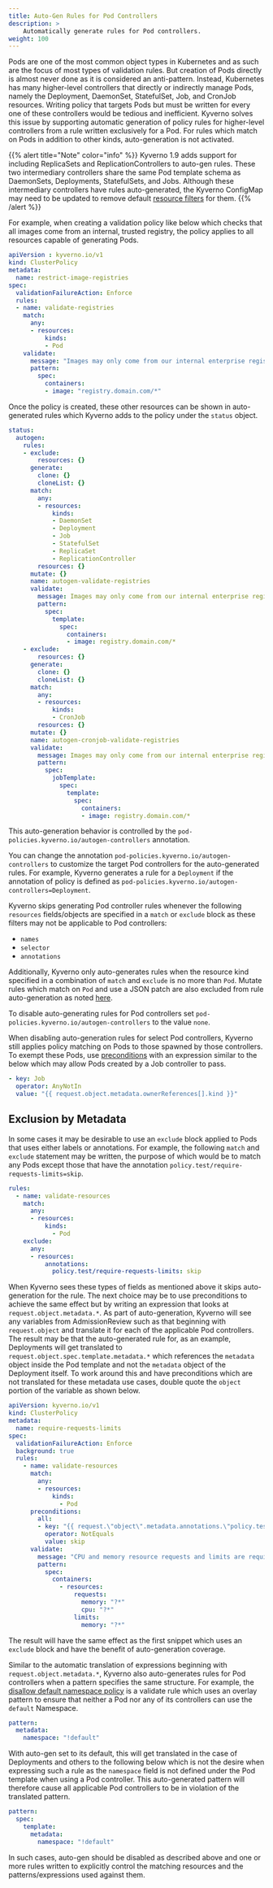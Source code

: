 ```yaml
---
title: Auto-Gen Rules for Pod Controllers
description: >
    Automatically generate rules for Pod controllers.
weight: 100
---
```


Pods are one of the most common object types in Kubernetes and as such are the focus of most types of validation rules. But creation of Pods directly is almost never done as it is considered an anti-pattern. Instead, Kubernetes has many higher-level controllers that directly or indirectly manage Pods, namely the Deployment, DaemonSet, StatefulSet, Job, and CronJob resources. Writing policy that targets Pods but must be written for every one of these controllers would be tedious and inefficient. Kyverno solves this issue by supporting automatic generation of policy rules for higher-level controllers from a rule written exclusively for a Pod. For rules which match on Pods in addition to other kinds, auto-generation is not activated.

{{% alert title="Note" color="info" %}}
Kyverno 1.9 adds support for including ReplicaSets and ReplicationControllers to auto-gen rules. These two intermediary controllers share the same Pod template schema as DaemonSets, Deployments, StatefulSets, and Jobs. Although these intermediary controllers have rules auto-generated, the Kyverno ConfigMap may need to be updated to remove default [resource filters](/docs/installation/#resource-filters) for them.
{{% /alert %}}

For example, when creating a validation policy like below which checks that all images come from an internal, trusted registry, the policy applies to all resources capable of generating Pods.

```yaml
apiVersion : kyverno.io/v1
kind: ClusterPolicy
metadata:
  name: restrict-image-registries
spec:
  validationFailureAction: Enforce
  rules:
  - name: validate-registries
    match:
      any:
      - resources:
          kinds:
          - Pod
    validate:
      message: "Images may only come from our internal enterprise registry."
      pattern:
        spec:
          containers:
          - image: "registry.domain.com/*"
```

Once the policy is created, these other resources can be shown in auto-generated rules which Kyverno adds to the policy under the `status` object.

```yaml
status:
  autogen:
    rules:
    - exclude:
        resources: {}
      generate:
        clone: {}
        cloneList: {}
      match:
        any:
        - resources:
            kinds:
            - DaemonSet
            - Deployment
            - Job
            - StatefulSet
            - ReplicaSet
            - ReplicationController
        resources: {}
      mutate: {}
      name: autogen-validate-registries
      validate:
        message: Images may only come from our internal enterprise registry.
        pattern:
          spec:
            template:
              spec:
                containers:
                - image: registry.domain.com/*
    - exclude:
        resources: {}
      generate:
        clone: {}
        cloneList: {}
      match:
        any:
        - resources:
            kinds:
            - CronJob
        resources: {}
      mutate: {}
      name: autogen-cronjob-validate-registries
      validate:
        message: Images may only come from our internal enterprise registry.
        pattern:
          spec:
            jobTemplate:
              spec:
                template:
                  spec:
                    containers:
                    - image: registry.domain.com/*
```

This auto-generation behavior is controlled by the `pod-policies.kyverno.io/autogen-controllers` annotation.

You can change the annotation `pod-policies.kyverno.io/autogen-controllers` to customize the target Pod controllers for the auto-generated rules. For example, Kyverno generates a rule for a `Deployment` if the annotation of policy is defined as `pod-policies.kyverno.io/autogen-controllers=Deployment`.

Kyverno skips generating Pod controller rules whenever the following `resources` fields/objects are specified in a `match` or `exclude` block as these filters may not be applicable to Pod controllers:

* `names`
* `selector`
* `annotations`

Additionally, Kyverno only auto-generates rules when the resource kind specified in a combination of `match` and `exclude` is no more than `Pod`. Mutate rules which match on `Pod` and use a JSON patch are also excluded from rule auto-generation as noted [here](/docs/writing-policies/mutate/#rfc-6902-jsonpatch).

To disable auto-generating rules for Pod controllers set `pod-policies.kyverno.io/autogen-controllers`  to the value `none`.

When disabling auto-generation rules for select Pod controllers, Kyverno still applies policy matching on Pods to those spawned by those controllers. To exempt these Pods, use [preconditions](/docs/writing-policies/preconditions/) with an expression similar to the below which may allow Pods created by a Job controller to pass.

```yaml
- key: Job
  operator: AnyNotIn
  value: "{{ request.object.metadata.ownerReferences[].kind }}"
```

## Exclusion by Metadata

In some cases it may be desirable to use an `exclude` block applied to Pods that uses either labels or annotations. For example, the following `match` and `exclude` statement may be written, the purpose of which would be to match any Pods except those that have the annotation `policy.test/require-requests-limits=skip`.

```yaml
rules:
  - name: validate-resources
    match:
      any:
      - resources:
          kinds:
            - Pod
    exclude:
      any:
      - resources:
          annotations:
            policy.test/require-requests-limits: skip
```

When Kyverno sees these types of fields as mentioned above it skips auto-generation for the rule. The next choice may be to use preconditions to achieve the same effect but by writing an expression that looks at `request.object.metadata.*`. As part of auto-generation, Kyverno will see any variables from AdmissionReview such as that beginning with `request.object` and translate it for each of the applicable Pod controllers. The result may be that the auto-generated rule for, as an example, Deployments will get translated to `request.object.spec.template.metadata.*` which references the `metadata` object inside the Pod template and not the `metadata` object of the Deployment itself. To work around this and have preconditions which are not translated for these metadata use cases, double quote the `object` portion of the variable as shown below.

```yaml
apiVersion: kyverno.io/v1
kind: ClusterPolicy
metadata:
  name: require-requests-limits
spec:
  validationFailureAction: Enforce
  background: true
  rules:
    - name: validate-resources
      match:
        any:
        - resources:
            kinds:
              - Pod
      preconditions:
        all:
        - key: "{{ request.\"object\".metadata.annotations.\"policy.test.io/require-requests-limits\" || '' }}"
          operator: NotEquals
          value: skip
      validate:
        message: "CPU and memory resource requests and limits are required."
        pattern:
          spec:
            containers:
              - resources:
                  requests:
                    memory: "?*"
                    cpu: "?*"
                  limits:
                    memory: "?*"
```

The result will have the same effect as the first snippet which uses an `exclude` block and have the benefit of auto-generation coverage.

Similar to the automatic translation of expressions beginning with `request.object.metadata.*`, Kyverno also auto-generates rules for Pod controllers when a pattern specifies the same structure. For example, the [disallow default namespace policy](https://kyverno.io/policies/best-practices/disallow_default_namespace/disallow_default_namespace/) is a validate rule which uses an overlay pattern to ensure that neither a Pod nor any of its controllers can use the `default` Namespace.

```yaml
pattern:
  metadata:
    namespace: "!default"
```

With auto-gen set to its default, this will get translated in the case of Deployments and others to the following below which is not the desire when expressing such a rule as the `namespace` field is not defined under the Pod template when using a Pod controller. This auto-generated pattern will therefore cause all applicable Pod controllers to be in violation of the translated pattern.

```yaml
pattern:
  spec:
    template:
      metadata:
        namespace: "!default"
```

In such cases, auto-gen should be disabled as described above and one or more rules written to explicitly control the matching resources and the patterns/expressions used against them.
